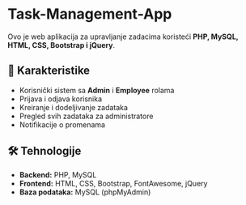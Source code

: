 # Task-Management-App


Ovo je web aplikacija za upravljanje zadacima koristeći **PHP, MySQL, HTML, CSS, Bootstrap i jQuery**.

## 📌 Karakteristike
- Korisnički sistem sa **Admin** i **Employee** rolama
- Prijava i odjava korisnika
- Kreiranje i dodeljivanje zadataka
- Pregled svih zadataka za administratore
- Notifikacije o promenama

## 🛠️ Tehnologije
- **Backend:** PHP, MySQL
- **Frontend:** HTML, CSS, Bootstrap, FontAwesome, jQuery
- **Baza podataka:** MySQL (phpMyAdmin)


